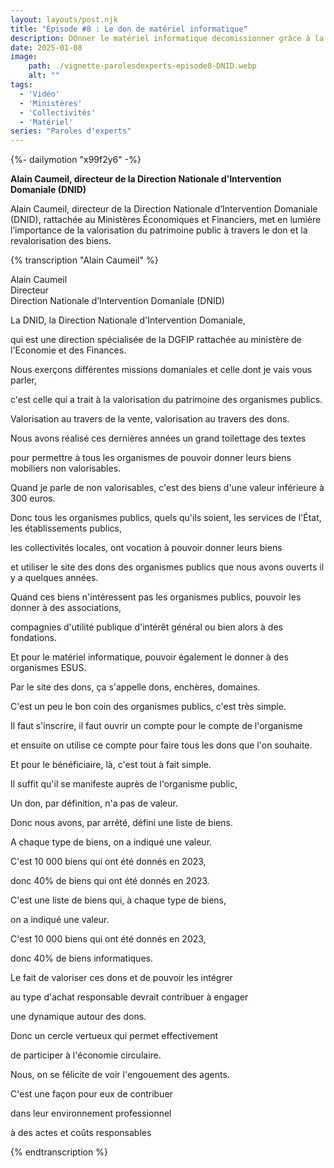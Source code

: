 ```yaml
---
layout: layouts/post.njk
title: "Épisode #8 : Le don de matériel informatique"
description: DOnner le matériel informatique décomissionner grâce à la DNID
date: 2025-01-08
image:
    path: ./vignette-parolesdexperts-episode8-DNID.webp
    alt: ""
tags:
  - 'Vidéo'
  - 'Ministères'
  - 'Collectivités'
  - 'Matériel'
series: "Paroles d'experts"
---
```

<!-- intégraton vidéo dailymotion de la chaine de la DINUM -->
{%- dailymotion "x99f2y6" -%}

<!-- légende de la vidéo-->
**Alain Caumeil, directeur de la Direction Nationale d’Intervention Domaniale (DNID)**

<!-- description-->
Alain Caumeil, directeur de la Direction Nationale d’Intervention Domaniale (DNID), rattachée au Ministères Économiques et Financiers, met en lumière l’importance de la valorisation du patrimoine public à travers le don et la revalorisation des biens.

<!-- transcription-->

{% transcription "Alain Caumeil" %}
<p>
  Alain Caumeil<br>
  Directeur<br>
  Direction Nationale d’Intervention Domaniale (DNID)
</p>

<p>La DNID, la Direction Nationale d'Intervention Domaniale,</p>
<p>qui est une direction spécialisée de la DGFIP rattachée au ministère de l'Economie et des Finances.</p>
<p>Nous exerçons différentes missions domaniales et celle dont je vais vous parler,</p>
<p>c'est celle qui a trait à la valorisation du patrimoine des organismes publics.</p>
<p>Valorisation au travers de la vente, valorisation au travers des dons.</p>
<p>Nous avons réalisé ces dernières années un grand toilettage des textes</p>
<p>pour permettre à tous les organismes de pouvoir donner leurs biens mobiliers non valorisables.</p>
<p>Quand je parle de non valorisables, c'est des biens d'une valeur inférieure à 300 euros.</p>
<p>Donc tous les organismes publics, quels qu'ils soient, les services de l'État, les établissements publics,</p>
<p>les collectivités locales, ont vocation à pouvoir donner leurs biens</p>
<p>et utiliser le site des dons des organismes publics que nous avons ouverts il y a quelques années.</p>
<p>Quand ces biens n'intéressent pas les organismes publics, pouvoir les donner à des associations,</p>
<p>compagnies d'utilité publique d'intérêt général ou bien alors à des fondations.</p>
<p>Et pour le matériel informatique, pouvoir également le donner à des organismes ESUS.</p>
<p>Par le site des dons, ça s'appelle dons, enchères, domaines.</p>
<p>C'est un peu le bon coin des organismes publics, c'est très simple.</p>
<p>Il faut s'inscrire, il faut ouvrir un compte pour le compte de l'organisme</p>
<p>et ensuite on utilise ce compte pour faire tous les dons que l'on souhaite.</p>
<p>Et pour le bénéficiaire, là, c'est tout à fait simple.</p>
<p>Il suffit qu'il se manifeste auprès de l'organisme public,</p>
<p>Un don, par définition, n'a pas de valeur.</p>
<p>Donc nous avons, par arrêté, défini une liste de biens.</p>
<p>A chaque type de biens, on a indiqué une valeur.</p>
<p>C'est 10 000 biens qui ont été donnés en 2023,
<p>donc 40% de biens qui ont été donnés en 2023.</p>
<p>C'est une liste de biens qui, à chaque type de biens,</p>
<p>on a indiqué une valeur.</p>
<p>C'est 10 000 biens qui ont été donnés en 2023,</p>
<p>donc 40% de biens informatiques.</p>
<p>Le fait de valoriser ces dons et de pouvoir les intégrer</p>
<p>au type d'achat responsable devrait contribuer à engager</p>
<p>une dynamique autour des dons.</p>
<p>Donc un cercle vertueux qui permet effectivement</p>
<p>de participer à l'économie circulaire.</p>
<p>Nous, on se félicite de voir l'engouement des agents.</p>
<p>C'est une façon pour eux de contribuer</p>
<p>dans leur environnement professionnel</p>
<p>à des actes et coûts responsables</p>
{% endtranscription %}
